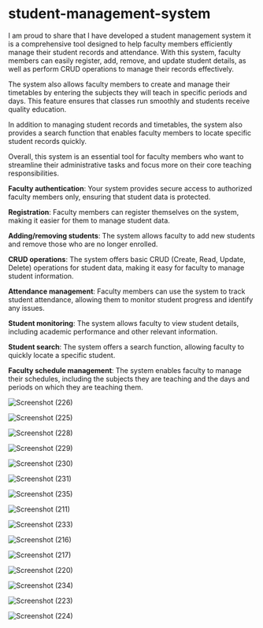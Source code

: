 # student-management-system
I am proud to share that I have developed a student management system it is a comprehensive tool designed to help faculty members efficiently manage their student records and attendance. With this system, faculty members can easily register, add, remove, and update student details, as well as perform CRUD operations to manage their records effectively.

The system also allows faculty members to create and manage their timetables by entering the subjects they will teach in specific periods and days. This feature ensures that classes run smoothly and students receive quality education.

In addition to managing student records and timetables, the system also provides a search function that enables faculty members to locate specific student records quickly.

Overall, this system is an essential tool for faculty members who want to streamline their administrative tasks and focus more on their core teaching responsibilities.

**Faculty authentication**: Your system provides secure access to authorized faculty members only, ensuring that student data is protected.

**Registration**: Faculty members can register themselves on the system, making it easier for them to manage student data.

**Adding/removing students**: The system allows faculty to add new students and remove those who are no longer enrolled.

**CRUD operations**: The system offers basic CRUD (Create, Read, Update, Delete) operations for student data, making it easy for faculty to manage student information.

**Attendance management**: Faculty members can use the system to track student attendance, allowing them to monitor student progress and identify any issues.

**Student monitoring**: The system allows faculty to view student details, including academic performance and other relevant information.

**Student search**: The system offers a search function, allowing faculty to quickly locate a specific student.

**Faculty schedule management**: The system enables faculty to manage their schedules, including the subjects they are teaching and the days and periods on which they are teaching them.


![Screenshot (226)](https://github.com/obula-sai/student-management-system/assets/110908237/d421c7cb-aede-4162-8f2f-aff9dc9c1141)


![Screenshot (225)](https://github.com/obula-sai/student-management-system/assets/110908237/a9c1df17-17e5-46e4-9315-7621c765dfb8)


![Screenshot (228)](https://github.com/obula-sai/student-management-system/assets/110908237/c1f7b197-b12a-43bc-ae38-e2976f6dca92)


![Screenshot (229)](https://github.com/obula-sai/student-management-system/assets/110908237/c35471a7-70a9-43c4-b4d1-f2c8a91d5df5)


![Screenshot (230)](https://github.com/obula-sai/student-management-system/assets/110908237/f4db4b52-eb54-449b-a239-269db9b13d89)


![Screenshot (231)](https://github.com/obula-sai/student-management-system/assets/110908237/88ddbad6-0492-4073-b41f-0dac0e985c8e)


![Screenshot (235)](https://github.com/obula-sai/student-management-system/assets/110908237/0cf2fcc3-70e3-4c69-b25f-e78a44958dd6)


![Screenshot (211)](https://github.com/obula-sai/student-management-system/assets/110908237/cc95bfab-a9db-469e-81f5-d11ffa297a04)


![Screenshot (233)](https://github.com/obula-sai/student-management-system/assets/110908237/4ee481ed-8eb9-4d23-a0e9-b27c4c051176)


![Screenshot (216)](https://github.com/obula-sai/student-management-system/assets/110908237/10e45b6d-5b9b-405a-8433-6fa4649dd851)


![Screenshot (217)](https://github.com/obula-sai/student-management-system/assets/110908237/8fe46147-7d1d-41f8-91fb-f7f95c67d2ac)

![Screenshot (220)](https://github.com/obula-sai/student-management-system/assets/110908237/70a30cc7-8e80-4562-8505-ae4fc939ece5)

![Screenshot (234)](https://github.com/obula-sai/student-management-system/assets/110908237/67fbe699-4fb4-472d-8d1e-4e18d2d2bedd)


![Screenshot (223)](https://github.com/obula-sai/student-management-system/assets/110908237/298ea239-e22f-46e7-acff-42e989dff088)


![Screenshot (224)](https://github.com/obula-sai/student-management-system/assets/110908237/ad100ace-a859-4358-8d8b-e322ee8d5fa7)








